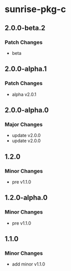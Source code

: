 # sunrise-pkg-c

## 2.0.0-beta.2

### Patch Changes

- beta

## 2.0.0-alpha.1

### Patch Changes

- alpha v2.0.1

## 2.0.0-alpha.0

### Major Changes

- update v2.0.0
- update v2.0.0

## 1.2.0

### Minor Changes

- pre v1.1.0

## 1.2.0-alpha.0

### Minor Changes

- pre v1.1.0

## 1.1.0

### Minor Changes

- add minor v1.1.0

